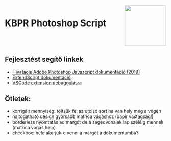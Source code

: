 <div style="display: flex; justify-content: space-between; align-items: flex-start;">
  <h1>KBPR Photoshop Script</h1>
  <img src="https://www.kbpr.sch.bme.hu/assets/kbpr-logo-81e3a2a912d597f79caa1ed39d000cbd6ae9194b61ea7f0a3a97059a47e55919.svg" width="128">
</div>

## Fejlesztést segítő linkek
- [Hivataols Adobe Photoshop Javascript dokumentáció (2019)](https://github.com/Adobe-CEP/CEP-Resources/blob/master/Documentation/Product%20specific%20Documentation/Photoshop%20Scripting/photoshop-cc-javascript-ref-2019.pdf)
- [ExtendScript dokumentáció](https://extendscript.docsforadobe.dev/user-interface-tools/window-object.html)
- [VSCode extension debuggolásra](https://marketplace.visualstudio.com/items?itemName=Adobe.extendscript-debug)

## Ötletek:
- korrigált mennyiség: töltsük fel az utolsó sort ha van hely még a végén
- hajtogatható design gyorsabb matrica vágáshoz (papír vastagság!)
- borderless nyomtatás ad margót de a segédvonalak lap széléig mennek (matrica vágás help)
- checkbox: bele akarjuk-e venni a margót a dokumentumba?